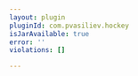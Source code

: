 ```yaml
---
layout: plugin
pluginId: com.pvasiliev.hockey
isJarAvailable: true
error: ''
violations: []

---
```

